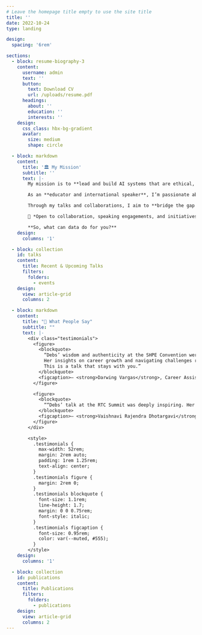 ```yaml
---
# Leave the homepage title empty to use the site title
title: ''
date: 2022-10-24
type: landing

design:
  spacing: '6rem'

sections:
  - block: resume-biography-3
    content:
      username: admin
      text: ''
      button:
        text: Download CV
        url: /uploads/resume.pdf
      headings:
        about: ''
        education: ''
        interests: ''
    design:
      css_class: hbx-bg-gradient
      avatar:
        size: medium
        shape: circle

  - block: markdown
    content:
      title: '🏛️ My Mission'
      subtitle: ''
      text: |-
        My mission is to **lead and build AI systems that are ethical, explainable, and impactful**, transforming how organizations use data to make better, more responsible decisions.  

        As an **educator and international speaker**, I’m passionate about **democratizing technology** through inclusion and knowledge-sharing. I founded **Vem ser Dev** to empower Portuguese-speaking learners in Python and data science.  

        Through my talks and collaborations, I aim to **bridge the gap between complex AI systems and human understanding**, inspiring teams and audiences to use data for good.  

        📩 *Open to collaboration, speaking engagements, and initiatives that drive ethical innovation.*  

        **So, what can data do for you?**
    design:
      columns: '1'

  - block: collection
    id: talks
    content:
      title: Recent & Upcoming Talks
      filters:
        folders:
          - events
    design:
      view: article-grid
      columns: 2

  - block: markdown
    content:
      title: "💬 What People Say"
      subtitle: ""
      text: |-
        <div class="testimonials">
          <figure>
            <blockquote>
              “Debs’ wisdom and authenticity at the SHPE Convention were truly inspiring.  
              Her insights on career growth and navigating challenges resonated deeply.  
              This is a talk that stays with you.”
            </blockquote>
            <figcaption>— <strong>Darwing Vargas</strong>, Career Assistant, RPI</figcaption>
          </figure>

          <figure>
            <blockquote>
              ““Debs’ talk at the RTC Summit was deeply inspiring. Her authenticity and insights on *finding your niche in tech* resonated with me, showing how aligning strengths with purpose leads to a more meaningful career in tech.”  
            </blockquote>
            <figcaption>— <strong>Vaishnavi Rajendra Dhotargavi</strong>, Machine Learning Engineer, BulkMagic</figcaption>
          </figure>
        </div>

        <style>
          .testimonials { 
            max-width: 52rem; 
            margin: 2rem auto; 
            padding: 1rem 1.25rem; 
            text-align: center; 
          }
          .testimonials figure { 
            margin: 2rem 0; 
          }
          .testimonials blockquote { 
            font-size: 1.1rem; 
            line-height: 1.7; 
            margin: 0 0 0.75rem; 
            font-style: italic; 
          }
          .testimonials figcaption { 
            font-size: 0.95rem; 
            color: var(--muted, #555); 
          }
        </style>
    design:
      columns: '1'

  - block: collection
    id: publications
    content:
      title: Publications
      filters:
        folders:
          - publications
    design:
      view: article-grid
      columns: 2
---
```

